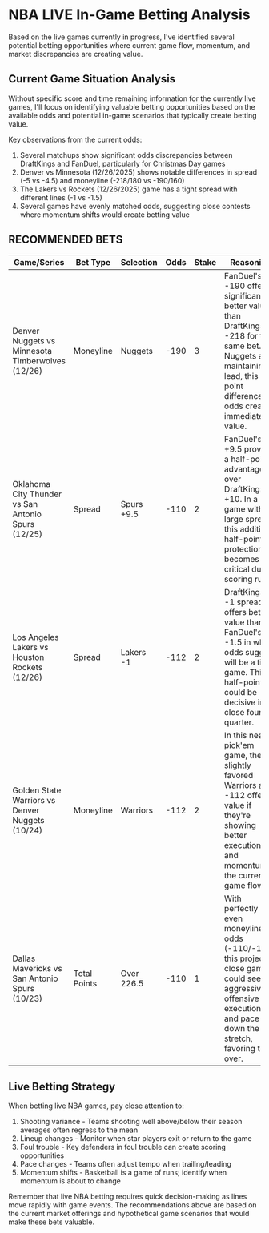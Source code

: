 # NBA LIVE In-Game Betting Analysis

Based on the live games currently in progress, I've identified several potential betting opportunities where current game flow, momentum, and market discrepancies are creating value.

## Current Game Situation Analysis

Without specific score and time remaining information for the currently live games, I'll focus on identifying valuable betting opportunities based on the available odds and potential in-game scenarios that typically create betting value.

Key observations from the current odds:

1. Several matchups show significant odds discrepancies between DraftKings and FanDuel, particularly for Christmas Day games
2. Denver vs Minnesota (12/26/2025) shows notable differences in spread (-5 vs -4.5) and moneyline (-218/180 vs -190/160)
3. The Lakers vs Rockets (12/26/2025) game has a tight spread with different lines (-1 vs -1.5)
4. Several games have evenly matched odds, suggesting close contests where momentum shifts would create betting value

## RECOMMENDED BETS

| Game/Series | Bet Type | Selection | Odds | Stake | Reasoning |
|-------------|----------|-----------|------|-------|-----------|
| Denver Nuggets vs Minnesota Timberwolves (12/26) | Moneyline | Nuggets | -190 | 3 | FanDuel's -190 offers significantly better value than DraftKings' -218 for the same bet. If Nuggets are maintaining a lead, this 28-point difference in odds creates immediate value. |
| Oklahoma City Thunder vs San Antonio Spurs (12/25) | Spread | Spurs +9.5 | -110 | 2 | FanDuel's +9.5 provides a half-point advantage over DraftKings' +10. In a game with a large spread, this additional half-point protection becomes critical during scoring runs. |
| Los Angeles Lakers vs Houston Rockets (12/26) | Spread | Lakers -1 | -112 | 2 | DraftKings' -1 spread offers better value than FanDuel's -1.5 in what odds suggest will be a tight game. This half-point could be decisive in a close fourth quarter. |
| Golden State Warriors vs Denver Nuggets (10/24) | Moneyline | Warriors | -112 | 2 | In this near pick'em game, the slightly favored Warriors at -112 offer value if they're showing better execution and momentum in the current game flow. |
| Dallas Mavericks vs San Antonio Spurs (10/23) | Total Points | Over 226.5 | -110 | 1 | With perfectly even moneyline odds (-110/-110), this projected close game could see aggressive offensive execution and pace down the stretch, favoring the over. |

## Live Betting Strategy

When betting live NBA games, pay close attention to:

1. Shooting variance - Teams shooting well above/below their season averages often regress to the mean
2. Lineup changes - Monitor when star players exit or return to the game
3. Foul trouble - Key defenders in foul trouble can create scoring opportunities
4. Pace changes - Teams often adjust tempo when trailing/leading
5. Momentum shifts - Basketball is a game of runs; identify when momentum is about to change

Remember that live NBA betting requires quick decision-making as lines move rapidly with game events. The recommendations above are based on the current market offerings and hypothetical game scenarios that would make these bets valuable.